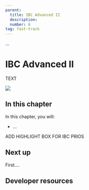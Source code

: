 ```yaml
---
parent:
  title: IBC Advanced II
  description: 
  number: 6
tag: fast-track
---
```


<div class="tm-overline tm-rf-1 tm-lh-title tm-medium tm-muted">...</div>
<h1 class="mt-4 mb-6">IBC Advanced II</h1>

TEXT

![](/)

## In this chapter

<HighlightBox type="learning">

In this chapter, you will:

* ...

</HighlightBox>

ADD HIGHLIGHT BOX FOR IBC PRIOS

## Next up

First....

## Developer resources

<div v-for="resource in $themeConfig.resources">
  <Resource
    :title="resource.title"
    :description="resource.description"
    :links="resource.links"
    :image="resource.image"
    :large="true"
  />
  <br/>
</div>
